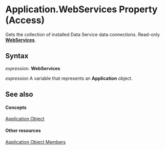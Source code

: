 
# Application.WebServices Property (Access)

Gets the collection of installed Data Service data connections. Read-only  **[WebServices](457074a3-89ff-7859-e833-9a7e6f57bc6a.md)**.


## Syntax

 _expression_. **WebServices**

 _expression_ A variable that represents an **Application** object.


## See also


#### Concepts


[Application Object](aefb0713-97e6-e2c7-e530-8fd2e1316a55.md)
#### Other resources


[Application Object Members](3ab5276c-d52a-72a9-244c-ec92ead48811.md)
